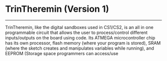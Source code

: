 # TrinTheremin (Version 1)
***
TrinTheremin, like the digital sandboxes used in CS1/CS2, is an all in one programmable circuit that allows the user to process/control different inputs/outputs on the board using code.   Its ATMEGA microcontroller chip has its own processor, flash memory (where your program is stored), SRAM (where the sketch creates and manipulates variables while running), and EEPROM (Storage space programmers can access/use 
